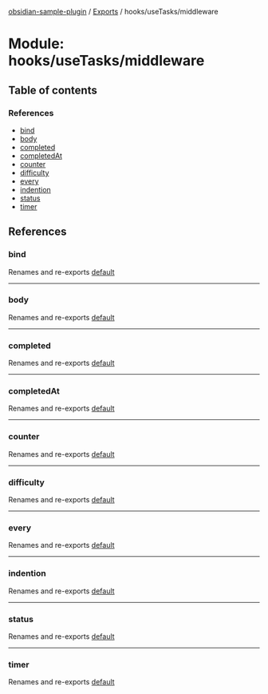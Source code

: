 [obsidian-sample-plugin](../README.md) / [Exports](../modules.md) / hooks/useTasks/middleware

# Module: hooks/useTasks/middleware

## Table of contents

### References

- [bind](hooks_useTasks_middleware.md#bind)
- [body](hooks_useTasks_middleware.md#body)
- [completed](hooks_useTasks_middleware.md#completed)
- [completedAt](hooks_useTasks_middleware.md#completedat)
- [counter](hooks_useTasks_middleware.md#counter)
- [difficulty](hooks_useTasks_middleware.md#difficulty)
- [every](hooks_useTasks_middleware.md#every)
- [indention](hooks_useTasks_middleware.md#indention)
- [status](hooks_useTasks_middleware.md#status)
- [timer](hooks_useTasks_middleware.md#timer)

## References

### bind

Renames and re-exports [default](hooks_useTasks_middleware_bind.md#default)

___

### body

Renames and re-exports [default](hooks_useTasks_middleware_body.md#default)

___

### completed

Renames and re-exports [default](hooks_useTasks_middleware_completed.md#default)

___

### completedAt

Renames and re-exports [default](hooks_useTasks_middleware_completedAt.md#default)

___

### counter

Renames and re-exports [default](hooks_useTasks_middleware_counter.md#default)

___

### difficulty

Renames and re-exports [default](hooks_useTasks_middleware_difficulty.md#default)

___

### every

Renames and re-exports [default](hooks_useTasks_middleware_every.md#default)

___

### indention

Renames and re-exports [default](hooks_useTasks_middleware_indention.md#default)

___

### status

Renames and re-exports [default](hooks_useTasks_middleware_status.md#default)

___

### timer

Renames and re-exports [default](hooks_useTasks_middleware_timer.md#default)
